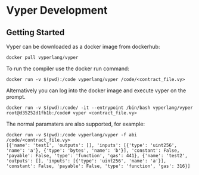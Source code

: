 # Vyper Development

## Getting Started

Vyper can be downloaded as a docker image from dockerhub:
```
docker pull vyperlang/vyper
```
To run the compiler use the docker run command:
```
docker run -v $(pwd):/code vyperlang/vyper /code/<contract_file.vy>
```
Alternatively you can log into the docker image and execute vyper on the prompt.
```
docker run -v $(pwd):/code/ -it --entrypoint /bin/bash vyperlang/vyper
root@d35252d1fb1b:/code# vyper <contract_file.vy>
```
The normal paramaters are also supported, for example:
```
docker run -v $(pwd):/code vyperlang/vyper -f abi /code/<contract_file.vy>
[{'name': 'test1', 'outputs': [], 'inputs': [{'type': 'uint256', 'name': 'a'}, {'type': 'bytes', 'name': 'b'}], 'constant': False, 'payable': False, 'type': 'function', 'gas': 441}, {'name': 'test2', 'outputs': [], 'inputs': [{'type': 'uint256', 'name': 'a'}], 'constant': False, 'payable': False, 'type': 'function', 'gas': 316}]
```